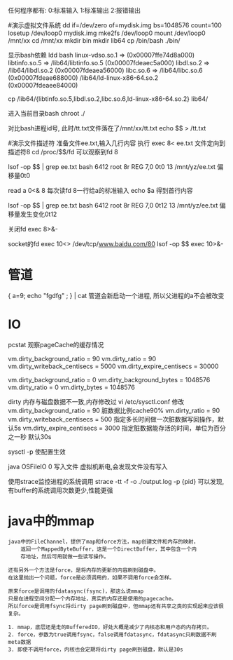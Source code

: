 
任何程序都有:
0:标准输入
1:标准输出
2:报错输出

#演示虚拟文件系统
dd if=/dev/zero of=mydisk.img bs=1048576 count=100
losetup /dev/loop0 mydisk.img
mke2fs /dev/loop0
mount /dev/loop0 /mnt/xx
cd /mnt/xx
mkdir bin
mkdir lib64
cp /bin/bash ./bin/

显示bash依赖
ldd bash
	linux-vdso.so.1 =>  (0x00007ffe74d8a000)
	libtinfo.so.5 => /lib64/libtinfo.so.5 (0x00007fdeaec5a000)
	libdl.so.2 => /lib64/libdl.so.2 (0x00007fdeaea56000)
	libc.so.6 => /lib64/libc.so.6 (0x00007fdeae688000)
	/lib64/ld-linux-x86-64.so.2 (0x00007fdeaee84000)

cp /lib64/{libtinfo.so.5,libdl.so.2,libc.so.6,ld-linux-x86-64.so.2} lib64/

进入当前目录bash
chroot ./

对比bash进程id号, 此时/tt.txt文件落在了/mnt/xx/tt.txt
echo $$ > /tt.txt

#演示文件描述符
准备文件ee.txt,输入几行内容
执行 
exec 8< ee.txt    文件定向到描述符8
cd /proc/$$/fd 可以观察到fd 8

lsof -op $$ | grep ee.txt
bash    6412 root    8r   REG    7,0   0t0       13 /mnt/yz/ee.txt
偏移量0t0

read a 0<& 8    每次读fd 8一行给a的标准输入
echo $a  得到首行内容

lsof -op $$ | grep ee.txt
bash    6412 root    8r   REG    7,0   0t12       13 /mnt/yz/ee.txt
偏移量发生变化0t12

关闭fd
exec 8>&-

socket的fd
exec 10<> /dev/tcp/www.baidu.com/80
lsof -op $$
exec 10>&-


# 管道
{ a=9; echo "fgdfg" ; } | cat
管道会新启动一个进程, 所以父进程的a不会被改变





# IO
pcstat 观察pageCache的缓存情况


vm.dirty_background_ratio = 90
vm.dirty_ratio = 90
vm.dirty_writeback_centisecs = 5000
vm.dirty_expire_centisecs = 30000

vm.dirty_background_ratio = 0
vm.dirty_background_bytes = 1048576
vm.dirty_ratio = 0
vm.dirty_bytes = 1048576


dirty 内存与磁盘数据不一致,内存修改过
vi  /etc/sysctl.conf 修改
vm.dirty_background_ratio = 90  脏数据比例cache90%
vm.dirty_ratio = 90
vm.dirty_writeback_centisecs = 500  指定多长时间做一次脏数据写回操作，默认5s
vm.dirty_expire_centisecs = 3000  指定脏数据能存活的时间，单位为百分之一秒  默认30s

sysctl -p  使配置生效

java OSFileIO 0  写入文件
虚拟机断电,会发现文件没有写入

使用strace监控进程的系统调用
strace -tt -f -o ./output.log -p {pid}
可以发现,有buffer的系统调用次数更少,性能更强



# java中的mmap

    java中的FileChannel，提供了map和force方法，map创建文件和内存的映射， 
        返回一个MappedByteBuffer，这是一个DirectBuffer，其中包含一个内
        存地址，然后可用就做一些读写操作。 
    
    还有另外一个方法是force，是将内存的更新的内容刷到磁盘中。 
    在这里抛出一个问题，force是必须调用的，如果不调用force会怎样。
     
    原来force是调用的fdatasync(fsync)，那这么说mmap
    只是在进程空间分配一个内存地址，真实的内存还是使用的pagecache。
    所以force是调用fsync将dirty page刷到磁盘中，但mmap还有共享之类的实现起来应该很复杂。

    1. mmap，底层还是走的BufferedIO，好处大概是减少了内核态和用户态的内存拷贝。 
    2. force，参数为true调用fsync，false调用fdatasync，fdatasync只刷数据不刷meta数据 
    3. 即使不调用force，内核也会定期将dirty page刷到磁盘，默认是30s